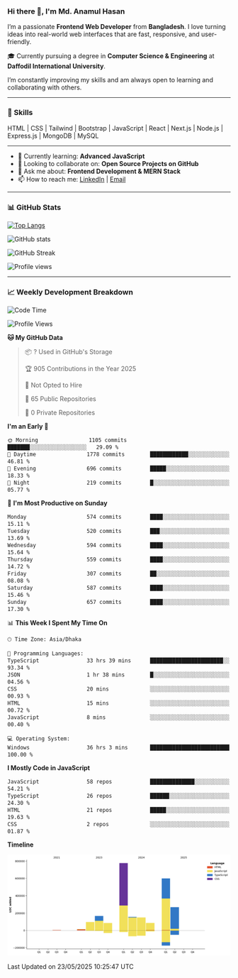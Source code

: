 ### Hi there 👋, I'm Md. Anamul Hasan

I’m a passionate **Frontend Web Developer** from **Bangladesh**. I love turning ideas into real-world web interfaces that are fast, responsive, and user-friendly.

🎓 Currently pursuing a degree in **Computer Science & Engineering** at **Daffodil International University**.

I’m constantly improving my skills and am always open to learning and collaborating with others.

---

### 🚀 Skills
HTML | CSS | Tailwind | Bootstrap | JavaScript | React | Next.js | Node.js | Express.js | MongoDB | MySQL 

---

- 🌱 Currently learning: **Advanced JavaScript**
- 👯 Looking to collaborate on: **Open Source Projects on GitHub**
- 💬 Ask me about: **Frontend Development & MERN Stack**
- 📫 How to reach me: [LinkedIn](https://www.linkedin.com/in/mdanamulhasan201) | [Email](mailto:anamulhasan3625@gmail.com)

---

### 📊 GitHub Stats

[![Top Langs](https://github-readme-stats.vercel.app/api/top-langs/?username=mdanamulhasan201&layout=compact)](https://github.com/anuraghazra/github-readme-stats)

![GitHub stats](https://github-readme-stats.vercel.app/api?username=mdanamulhasan201&show_icons=true&count_private=true&theme=tokyonight)

![GitHub Streak](https://streak-stats.demolab.com?user=mdanamulhasan201&theme=tokyonight)

![Profile views](https://gpvc.arturio.dev/mdanamulhasan201)

---

### 📈 Weekly Development Breakdown

<!--START_SECTION:waka-->
![Code Time](http://img.shields.io/badge/Code%20Time-167%20hrs%2033%20mins-blue)

![Profile Views](http://img.shields.io/badge/Profile%20Views-0-blue)

**🐱 My GitHub Data** 

> 📦 ? Used in GitHub's Storage 
 > 
> 🏆 905 Contributions in the Year 2025
 > 
> 🚫 Not Opted to Hire
 > 
> 📜 65 Public Repositories 
 > 
> 🔑 0 Private Repositories 
 > 
**I'm an Early 🐤** 

```text
🌞 Morning                1105 commits        ███████░░░░░░░░░░░░░░░░░░   29.09 % 
🌆 Daytime                1778 commits        ████████████░░░░░░░░░░░░░   46.81 % 
🌃 Evening                696 commits         █████░░░░░░░░░░░░░░░░░░░░   18.33 % 
🌙 Night                  219 commits         █░░░░░░░░░░░░░░░░░░░░░░░░   05.77 % 
```
📅 **I'm Most Productive on Sunday** 

```text
Monday                   574 commits         ████░░░░░░░░░░░░░░░░░░░░░   15.11 % 
Tuesday                  520 commits         ███░░░░░░░░░░░░░░░░░░░░░░   13.69 % 
Wednesday                594 commits         ████░░░░░░░░░░░░░░░░░░░░░   15.64 % 
Thursday                 559 commits         ████░░░░░░░░░░░░░░░░░░░░░   14.72 % 
Friday                   307 commits         ██░░░░░░░░░░░░░░░░░░░░░░░   08.08 % 
Saturday                 587 commits         ████░░░░░░░░░░░░░░░░░░░░░   15.46 % 
Sunday                   657 commits         ████░░░░░░░░░░░░░░░░░░░░░   17.30 % 
```


📊 **This Week I Spent My Time On** 

```text
🕑︎ Time Zone: Asia/Dhaka

💬 Programming Languages: 
TypeScript               33 hrs 39 mins      ███████████████████████░░   93.34 % 
JSON                     1 hr 38 mins        █░░░░░░░░░░░░░░░░░░░░░░░░   04.56 % 
CSS                      20 mins             ░░░░░░░░░░░░░░░░░░░░░░░░░   00.93 % 
HTML                     15 mins             ░░░░░░░░░░░░░░░░░░░░░░░░░   00.72 % 
JavaScript               8 mins              ░░░░░░░░░░░░░░░░░░░░░░░░░   00.40 % 

💻 Operating System: 
Windows                  36 hrs 3 mins       █████████████████████████   100.00 % 
```

**I Mostly Code in JavaScript** 

```text
JavaScript               58 repos            ██████████████░░░░░░░░░░░   54.21 % 
TypeScript               26 repos            ██████░░░░░░░░░░░░░░░░░░░   24.30 % 
HTML                     21 repos            █████░░░░░░░░░░░░░░░░░░░░   19.63 % 
CSS                      2 repos             ░░░░░░░░░░░░░░░░░░░░░░░░░   01.87 % 
```



**Timeline**

![Lines of Code chart](https://raw.githubusercontent.com/mdanamulhasan201/mdanamulhasan201/main/assets/bar_graph.png)


 Last Updated on 23/05/2025 10:25:47 UTC
<!--END_SECTION:waka-->

